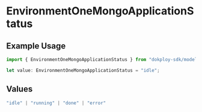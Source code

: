 # EnvironmentOneMongoApplicationStatus

## Example Usage

```typescript
import { EnvironmentOneMongoApplicationStatus } from "dokploy-sdk/models/operations";

let value: EnvironmentOneMongoApplicationStatus = "idle";
```

## Values

```typescript
"idle" | "running" | "done" | "error"
```